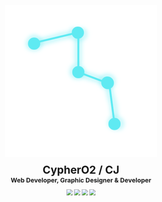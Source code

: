 
<p align="center">
  <img src=Test(1).png alt="Logo Image"/>
</p>
<h1 align="center" style="margin: 0 auto 0 auto;">CypherO2 / CJ</h1>
<h3 align="center" style="margin: 0 auto 0 auto;">Web Developer, Graphic Designer & Developer</h3>
<p align="center">
  <img src="https://img.shields.io/badge/age-18-blue">
  <img src="https://img.shields.io/badge/language-english-royalblue">
  <img src="https://img.shields.io/badge/projects-3-violet">
  <img src="https://img.shields.io/github/followers/CypherO2">
</p>

